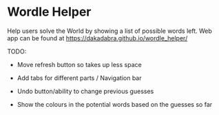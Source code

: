 # Wordle Helper

Help users solve the World by showing a list of possible words left.
Web app can be found at https://dakadabra.github.io/wordle_helper/

TODO:
- Move refresh button so takes up less space
- Add tabs for different parts / Navigation bar

- Undo button/ability to change previous guesses
- Show the colours in the potential words based on the guesses so far